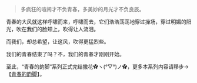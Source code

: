 > 多疯狂的喧闹才不负青春，多美妙的月光才不负良辰。

青春的大风就这样呼啸而来，呼啸而去，它们浩浩荡荡地穿过操场，穿过明媚的阳光，吹在我们的脸颊上，吹得让人流泪。

而我们，却总希望，让这风，吹得更猛烈些。

我们的青春结束了吗？不，我们的青春才刚刚开始。

至此，“青春的韵脚”系列正式完结撒花✿ヽ(°▽°)ノ✿，更多本系列内容请移步->【[青春的韵脚](https://blog.defjia.top/?cat=11)】。